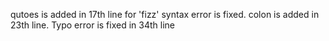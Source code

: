 qutoes is added in 17th line for 'fizz'
syntax error is fixed. colon is added in 23th line.
Typo error is fixed in 34th line